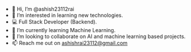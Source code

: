 - 👋 Hi, I’m @ashish23112rai
- 👀 I’m interested in learning new technologies.
- 💻 Full Stack Developer (Backend).
- 🌱 I’m currently learning Machine Learning.  
- 💞️ I’m looking to collaborate on AI and machine learning based projects.
- 📫 Reach me out on ashishrai23112@gmail.com


